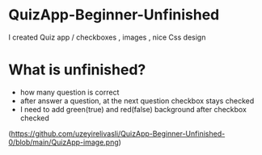 # QuizApp-Beginner-Unfinished
 I created Quiz app / checkboxes , images , nice Css design
 
 # What is unfinished?
 - how many question is correct
 - after answer a question, at the next question checkbox stays checked
 - I need to add green(true) and red(false) background after checkbox checked
 
 (https://github.com/uzeyirelivasli/QuizApp-Beginner-Unfinished-0/blob/main/QuizApp-image.png)

